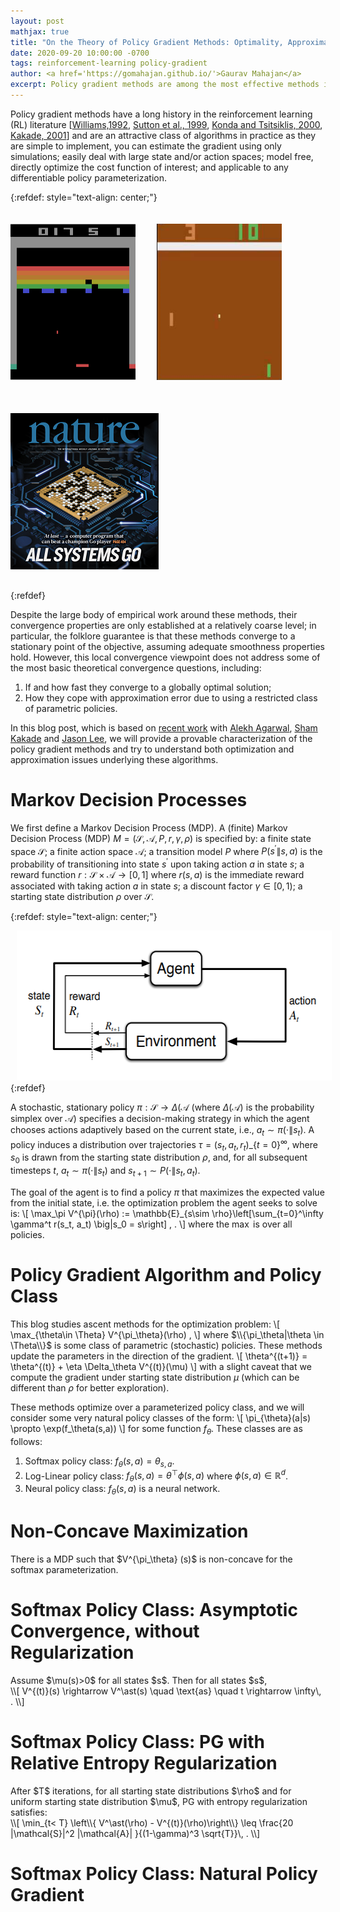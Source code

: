```yaml
---
layout: post
mathjax: true
title: "On the Theory of Policy Gradient Methods: Optimality, Approximation, and Distribution Shift"
date: 2020-09-20 10:00:00 -0700
tags: reinforcement-learning policy-gradient
author: <a href='https://gomahajan.github.io/'>Gaurav Mahajan</a>
excerpt: Policy gradient methods are among the most effective methods in challenging reinforcement learning problems with large state and/or action spaces. However, little is known about even their most basic theoretical convergence properties, including &#58; if and how fast they converge to a globally optimal solution or how they cope with approximation error due to using a restricted class of parametric policies. This work provides provable characterizations of the computational, approximation, and sample size properties of policy gradient methods in the context of discounted Markov Decision Processes (MDPs). We focus on both &#58; "tabular" policy parameterization, where the optimal policy is contained in the class and where we show global convergence to the optimal policy; and parametric policy classes (considering both log-linear and neural policy classes), which may not contain the optimal policy and where we provide agnostic learning results. One central contribution of this work is in providing approximation guarantees that are average case -- which avoid explicit worst-case dependencies on the size of state space -- by making a formal connection to supervised learning under distribution shift. This characterization shows an important interplay between estimation error, approximation error, and exploration (as characterized through a precisely defined condition number).
---
```


Policy gradient methods have a long history in the reinforcement learning (RL) literature [[Williams,1992](), [Sutton et al., 1999](), [Konda and Tsitsiklis, 2000](), [Kakade, 2001]()] and are an attractive class of algorithms in practice as they are simple to implement, you can estimate the gradient using only simulations; easily deal with large state and/or action spaces; model free, directly optimize the cost function of interest; and applicable to any differentiable policy parameterization.

{:refdef: style="text-align: center;"}
<div>
  <img src="/assets/2020-09-20-policy-gradient/atari-breakout.png" width="200" height="250" style="margin: 20px 30px 30px 0px">
  <img src="/assets/2020-09-20-policy-gradient/atari-pong.png" width="200" height="250" style="margin: 20px 30px 30px 0px">
  <img src="/assets/2020-09-20-policy-gradient/go.png" width="237" height="250" style="margin: 20px 0px 30px 0px">
</div>
{:refdef}

Despite the large body of empirical work around these methods, their convergence properties are only established at a relatively coarse level; in particular, the folklore guarantee is that these methods converge to a stationary point of the objective, assuming adequate smoothness properties hold.  However, this local convergence viewpoint does not address some of the most basic theoretical convergence questions, including:
  1. If and how fast they converge to a globally optimal solution; 
  2. How they cope with approximation error due to using a restricted class of parametric policies.

In this blog post, which is based on [recent work]() with [Alekh Agarwal](), [Sham Kakade]() and [Jason Lee](), we will provide a provable characterization of the policy gradient methods and try to understand both optimization and approximation issues underlying these algorithms.

# Markov Decision Processes

We first define a Markov Decision Process (MDP). A (finite) Markov Decision Process (MDP) $M = (\mathcal{S}, \mathcal{A}, P, r, \gamma,\rho)$ is specified by: a finite state space $\mathcal{S}$; a finite action space $\mathcal{A}$; a transition model $P$ 
where $P(s^\prime \| s, a)$ is the probability of transitioning into state $s^\prime$ upon taking action $a$ in state $s$; a reward function $r: \mathcal{S}\times \mathcal{A} \to [0,1]$ where $r(s,a)$ is the immediate reward associated with taking action $a$ in state $s$; a discount factor $\gamma \in [0, 1)$; a starting state distribution $\rho$ over $\mathcal{S}$.

{:refdef: style="text-align: center;"}
<div>
  <img src="/assets/2020-09-20-policy-gradient/mdpc.png" width="547" height="240" style="margin: 0px 10px 0px 10px">
</div>
{:refdef}

A stochastic, stationary policy $\pi: \mathcal{S} \to \Delta(\mathcal{A}$  (where $\Delta(\mathcal{A})$ is the probability simplex over $\mathcal{A}$) specifies a decision-making strategy in which the agent chooses actions adaptively based on the current state, i.e., $a_t \sim \pi(\cdot \|s_t)$. A policy induces a distribution over trajectories $\tau = (s_t, a_t, r_t)\_\{t=0\}^\infty$, where $s_0$ is drawn from the starting state distribution $\rho$, and, for all subsequent timesteps $t$, $a_t \sim \pi(\cdot \| s_t)$ and $s_{t+1} \sim P(\cdot \| s_t, a_t)$. 

The goal of the agent is to find a policy $\pi$ that maximizes the expected value from the initial state, i.e. the optimization problem the agent seeks to solve is: 
\\[
\max_\pi V^{\pi}(\rho) := \mathbb{E}\_{s\sim  \rho}\left[\sum_{t=0}^\infty \gamma^t  r(s_t, a_t)
			\big|s_0 = s\right] \, .
\\]
where the $\max$ is over all policies.

# Policy Gradient Algorithm and Policy Class
This blog studies ascent methods for the optimization problem:
\\[
  \max_{\theta\in \Theta} V^{\pi_\theta}(\rho) ,
\\]
where $\\{\pi_\theta|\theta \in \Theta\\}$ is some class of parametric (stochastic) policies. These methods update the parameters in the direction of the gradient.
\\[
  \theta^{(t+1)} = \theta^{(t)} +  \eta \Delta_\theta V^{(t)}(\mu)
\\] with a slight caveat that we compute the gradient under starting state distribution $\mu$ (which can be different than $\rho$ for better exploration). 

These methods optimize over a parameterized policy class, and we will consider some very natural policy classes of the form: 
\\[
\pi_{\theta}(a|s) \propto \exp(f_\theta(s,a))
\\] for some function $f_\theta$. These classes are as follows:
1. Softmax policy class: $f_\theta(s,a) = \theta_{s,a}$.
2. Log-Linear policy class: $f_\theta(s,a) = \theta^\top \phi(s,a)$ where $\phi(s,a)\in \mathbb{R}^d$.
3. Neural policy class: $f_\theta(s,a)$ is a neural network.

# Non-Concave Maximization
<div class="lemma">
			There is a MDP such that $V^{\pi_\theta} (s)$ is non-concave for the softmax	parameterization.
</div>

# Softmax Policy Class: Asymptotic Convergence, without Regularization
<div class="theorem">
				Assume $\mu(s)>0$ for all states $s$. Then for all states $s$,
</div>
\\[
V^{(t)}(s) \rightarrow V^\ast(s) \quad \text{as} \quad t \rightarrow \infty\, .
\\]

# Softmax Policy Class: PG with Relative Entropy Regularization
<div class="theorem">
		After $T$ iterations, for all starting state distributions $\rho$ and for uniform starting state distribution $\mu$, PG with entropy regularization satisfies:
    </div>
\\[
		\min_{t< T} \left\\{ V^\ast(\rho) - V^{(t)}(\rho)\right\\}
		\leq \frac{20 |\mathcal{S}|^2 |\mathcal{A}| }{(1-\gamma)^3 \sqrt{T}}\, .
\\]

# Softmax Policy Class: Natural Policy Gradient
